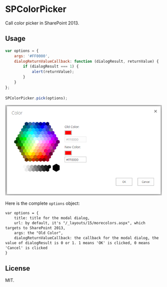 # SPColorPicker
Call color picker in SharePoint 2013.

## Usage
```js
var options = {
    args: '#FF0000',
    dialogReturnValueCallback: function (dialogResult, returnValue) {
        if (dialogResult === 1) {
            alert(returnValue);
        }
    }
};

SPColorPicker.pick(options);
```

![screenshot](screenshot.PNG)

Here is the complete `options` object:

```
var options = {
	title: title for the modal dialog,
	url: by default, it's "/_layouts/15/morecolors.aspx", which targets to SharePoint 2013,
	args: the "Old Color",
	dialogReturnValueCallback: the callback for the modal dialog, the value of dialogResult is 0 or 1. 1 means 'OK' is clicked, 0 means 'Cancel' is clicked
}
```


## License
MIT.
